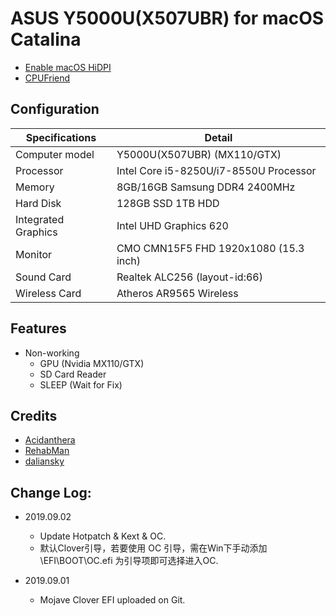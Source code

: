 # ASUS Y5000U(X507UBR) for macOS Catalina

- [Enable macOS HiDPI](https://github.com/xzhih/one-key-hidpi) 
- [CPUFriend](https://github.com/daliansky/XiaoMi-Pro/tree/master/one-key-cpufriend) 

## Configuration

| Specifications | Detail                                                  |
| ------------------- | -------------------------------------------|
| Computer model      | Y5000U(X507UBR) (MX110/GTX)                    |
| Processor           | Intel Core i5-8250U/i7-8550U Processor     |
| Memory              | 8GB/16GB Samsung DDR4 2400MHz              |
| Hard Disk           | 128GB SSD 1TB HDD    |
| Integrated Graphics | Intel UHD Graphics 620                     |
| Monitor             | CMO CMN15F5 FHD 1920x1080 (15.3 inch)        |
| Sound Card          | Realtek ALC256 (layout-id:66)              |
| Wireless Card       | Atheros AR9565 Wireless                        |

## Features

* Non-working
   * GPU (Nvidia MX110/GTX)
   * SD Card Reader
   * SLEEP (Wait for Fix)

## Credits

- [Acidanthera](https://github.com/acidanthera)
- [RehabMan](https://github.com/RehabMan) 
- [daliansky](https://github.com/daliansky) 

## Change Log:

- 2019.09.02
	- Update Hotpatch & Kext & OC.
	- 默认Clover引导，若要使用 OC 引导，需在Win下手动添加 \EFI\BOOT\OC.efi 为引导项即可选择进入OC.

- 2019.09.01
	- Mojave Clover EFI uploaded on Git.


